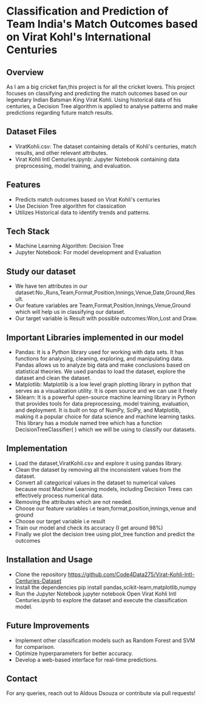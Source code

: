 # Classification and Prediction of Team India's Match Outcomes based on Virat Kohl's International Centuries

## Overview
As I am a big cricket fan,this project is for all the cricket lovers. This project focuses on classifying and predicting the match outcomes based on our legendary Indian Batsman King Virat Kohli. Using historical data of his centuries, a Decision Tree algorithm is applied to analyse patterns and make predictions regarding future match results.

## Dataset Files
- ViratKohli.csv: The dataset containing details of Kohli's centuries, match results, and other relevant attributes.
- Virat Kohli Intl Centuries.ipynb:  Jupyter Notebook containing data preprocessing, model training, and evaluation.

## Features
- Predicts match outcomes based on Virat Kohli's centuries
- Use Decision Tree algorithm for classication
- Utilizes Historical data to identify trends and patterns.

## Tech Stack
- Machine Learning Algorithm: Decision Tree
- Jupyter Notebook: For model development and Evaluation
  
## Study our dataset
- We have ten attributes in our dataset:No.,Runs,Team,Format,Position,Innings,Venue,Date,Ground,Result.
- Our feature variables are Team,Format,Position,Innings,Venue,Ground which will help us in classifying our dataset.
- Our target variable is Result with possible outcomes:Won,Lost and Draw.

## Important Libraries implemented in our model
- Pandas:  It is a Python library used for working with data sets. It has functions for analysing, cleaning, exploring, and manipulating data. Pandas allows us to analyze big data and make conclusions based on statistical theories. We used pandas to load the dataset, explore the dataset and clean the dataset.
- Matplotlib: Matplotlib is a low level graph plotting library in python that serves as a visualization utility. It is open source and we can use it freely
- Sklearn: It is a powerful open-source machine learning library in Python that provides tools for data preprocessing, model training, evaluation, and deployment. It is built on top of NumPy, SciPy, and Matplotlib, making it a popular choice for data science and machine learning tasks. This library has a module named tree which has a function DecisionTreeClassifier( ) which we will be using to classify our datasets.

## Implementation
- Load the dataset,ViratKohli.csv and explore it using pandas library.
- Clean the dataset by removing all the inconsistent values from the dataset.
- Convert all categorical values in the dataset to numerical values because most Machine Learning models, including Decision Trees can effectively process numerical data.
- Removing the attributes which are not needed.
- Choose our feature variables i.e team,format,position,innings,venue and ground
- Choose our target variable i.e result
- Train our model and check its accuracy (I get around 98%)
- Finally we plot the decision tree using plot_tree function and predict the outcomes

## Installation and Usage
- Clone the repository
  https://github.com/Code4Data275/Virat-Kohli-Intl-Centuries-Dataset
- Install the dependencies
  pip install pandas,scikit-learn,matplotlib,numpy
- Run the Jupyter Notebook
  jupyter notebook
Open Virat Kohli Intl Centuries.ipynb to explore the dataset and execute the classification model.

## Future Improvements
- Implement other classification models such as Random Forest and SVM for comparison.
- Optimize hyperparameters for better accuracy.
- Develop a web-based interface for real-time predictions.

## Contact
For any queries, reach out to Aldous Dsouza or contribute via pull requests!
  
